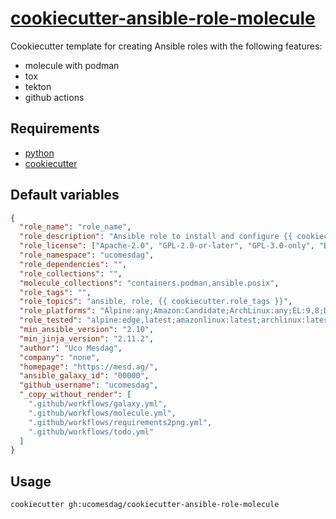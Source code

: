 # [cookiecutter-ansible-role-molecule](#cookiecutter-ansible-role-molecule)

Cookiecutter template for creating Ansible roles with the following features:
  - molecule with podman
  - tox
  - tekton
  - github actions

## Requirements

- [python](https://www.python.org/)
- [cookiecutter](https://cookiecutter.readthedocs.io/)

## Default variables

```json
{
  "role_name": "role_name",
  "role_description": "Ansible role to install and configure {{ cookiecutter.role_name }}.",
  "role_license": ["Apache-2.0", "GPL-2.0-or-later", "GPL-3.0-only", "BSD-3-Clause", "MIT", "CC-BY-4.0"],
  "role_namespace": "ucomesdag",
  "role_dependencies": "",
  "role_collections": "",
  "molecule_collections": "containers.podman,ansible.posix",
  "role_tags": "",
  "role_topics": "ansible, role, {{ cookiecutter.role_tags }}",
  "role_platforms": "Alpine:any;Amazon:Candidate;ArchLinux:any;EL:9,8;Debian:bullseye,buster;Fedora:36,35,34,33;OpenSUSE:15.2;Ubuntu:jammy,focal,bionic",
  "role_tested": "alpine:edge,latest;amazonlinux:latest;archlinux:latest;centos:latest,stream8;debian:latest,buster;fedora:rawhide,latest,34,33;opensus:latest;rhel:latest;rocky:latest;rpi-os:latest;ubuntu:jammy,latest,bionic",
  "min_ansible_version": "2.10",
  "min_jinja_version": "2.11.2",
  "author": "Uco Mesdag",
  "company": "none",
  "homepage": "https://mesd.ag/",
  "ansible_galaxy_id": "00000",
  "github_username": "ucomesdag",
  "_copy_without_render": [
    ".github/workflows/galaxy.yml",
    ".github/workflows/molecule.yml",
    ".github/workflows/requirements2png.yml",
    ".github/workflows/todo.yml"
  ]
}
```

## Usage

```shell
cookiecutter gh:ucomesdag/cookiecutter-ansible-role-molecule
```
